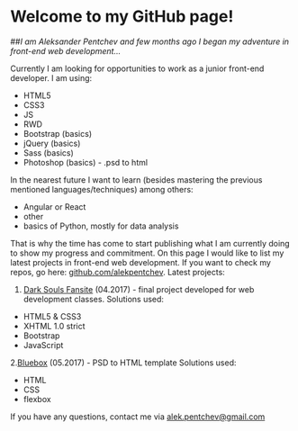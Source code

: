 # Welcome to my GitHub page!
##_I am Aleksander Pentchev and few months ago I began my adventure in front-end web development..._

Currently I am looking for opportunities to work as a junior front-end developer. 
I am using:
- HTML5 
- CSS3
- JS
- RWD
- Bootstrap (basics)
- jQuery (basics)
- Sass (basics)
- Photoshop (basics) - .psd to html

In the nearest future I want to learn (besides mastering the previous mentioned languages/techniques) among others:
- Angular or React
- other
- basics of Python, mostly for data analysis

That is why the time has come to start publishing what I am currently doing to show my progress and commitment.
On this page I would like to list my latest projects in front-end web development. If you want to check my repos, go here: [github.com/alekpentchev](https://github.com/alekpentchev).
Latest projects:

1. [Dark Souls Fansite](http://alekpentchev.github.io/dark-souls-fansite/mainPage.html) (04.2017) - final project developed for web development classes. Solutions used:
- HTML5 & CSS3
- XHTML 1.0 strict
- Bootstrap
- JavaScript

2.[Bluebox](http://alekpentchev.github.io/bluebox-psd/index.html) (05.2017) -  PSD to HTML template
Solutions used:
- HTML
- CSS
 - flexbox

If you have any questions, contact me via alek.pentchev@gmail.com

